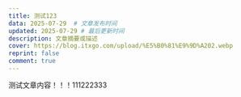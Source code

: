 ```yaml
---
title: 测试123
data: 2025-07-29  # 文章发布时间
updated: 2025-07-29 # 最后更新时间
description: 文章摘要或描述
cover: https://blog.itxgo.com/upload/%E5%B0%81%E9%9D%A202.webp
reprint: false
comment: true
---
```

测试文章内容！！！111222333
